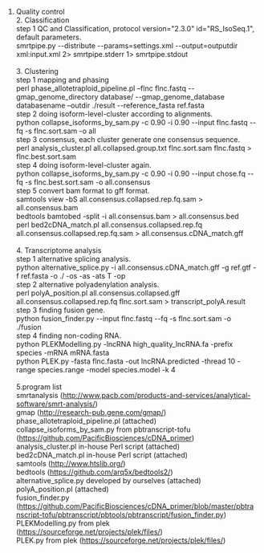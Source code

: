 1. Quality control <br>2. Classification <br>step 1 QC and Classification, protocol version="2.3.0" id="RS_IsoSeq.1", default parameters. <br>smrtpipe.py --distribute --params=settings.xml --output=outputdir xml:input.xml 2&gt; smrtpipe.stderr 1&gt; smrtpipe.stdout <br> <br>3. Clustering <br>step 1 mapping and phasing <br> perl phase_allotetraploid_pipeline.pl –flnc flnc.fastq --gmap_genome_directory database/ --gmap_genome_database databasename –outdir ./result --reference_fasta ref.fasta <br>step 2 doing isoform-level-cluster according to alignments. <br> python collapse_isoforms_by_sam.py -c 0.90 -i 0.90 --input flnc.fastq --fq -s flnc.sort.sam -o all <br>step 3 consensus, each cluster generate one consensus sequence. <br> perl analysis_cluster.pl all.collapsed.group.txt flnc.sort.sam flnc.fastq &gt; flnc.best.sort.sam <br>step 4 doing isoform-level-cluster again. <br> python collapse_isoforms_by_sam.py -c 0.90 -i 0.90 --input chose.fq --fq -s flnc.best.sort.sam -o all.consensus <br>step 5 convert bam format to gff format. <br> samtools view -bS all.consensus.collapsed.rep.fq.sam &gt; all.consensus.bam <br> bedtools bamtobed -split -i all.consensus.bam &gt; all.consensus.bed <br> perl bed2cDNA_match.pl all.consensus.collapsed.rep.fq all.consensus.collapsed.rep.fq.sam &gt; all.consensus.cDNA_match.gff <br> <br>4. Transcriptome analysis <br>step 1 alternative splicing analysis. <br> python alternative_splice.py -i all.consensus.cDNA_match.gff -g ref.gtf -f ref.fasta -o ./ -os -as -ats T -op <br>step 2 alternative polyadenylation analysis. <br> perl polyA_position.pl all.consensus.collapsed.gff all.consensus.collapsed.rep.fq flnc.sort.sam &gt; transcript_polyA.result <br>step 3 finding fusion gene. <br>python fusion_finder.py --input flnc.fastq --fq -s flnc.sort.sam -o ./fusion <br>step 4 finding non-coding RNA. <br> python PLEKModelling.py -lncRNA high_quality_lncRNA.fa -prefix species -mRNA mRNA.fasta <br> python PLEK.py -fasta flnc.fasta -out lncRNA.predicted -thread 10 -range species.range -model species.model -k 4 <br> <br>5.program list <br>smrtanalysis (http://www.pacb.com/products-and-services/analytical-software/smrt-analysis/) <br>gmap (http://research-pub.gene.com/gmap/) <br>phase_allotetraploid_pipeline.pl (attached) <br>collapse_isoforms_by_sam.py from pbtranscript-tofu (https://github.com/PacificBiosciences/cDNA_primer) <br>analysis_cluster.pl in-house Perl script (attached) <br>bed2cDNA_match.pl in-house Perl script (attached) <br>samtools (http://www.htslib.org/) <br>bedtools (https://github.com/arq5x/bedtools2/) <br>alternative_splice.py developed by ourselves (attached) <br>polyA_position.pl (attached) <br>fusion_finder.py (https://github.com/PacificBiosciences/cDNA_primer/blob/master/pbtranscript-tofu/pbtranscript/pbtools/pbtranscript/fusion_finder.py) <br>PLEKModelling.py from plek (https://sourceforge.net/projects/plek/files/) <br>PLEK.py from plek (https://sourceforge.net/projects/plek/files/)&nbsp;<br></span>
